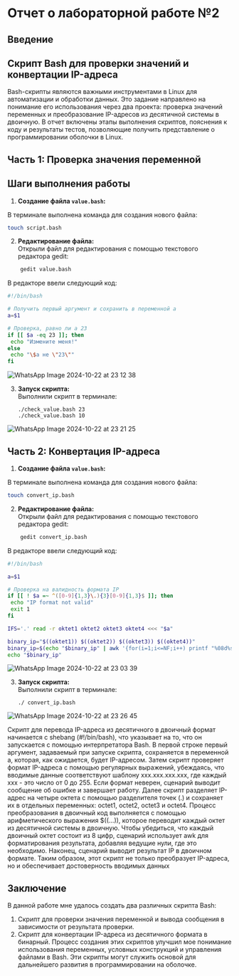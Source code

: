 # Отчет о лабораторной работе №2
## Введение 
## Скрипт Bash для проверки значений и конвертации IP-адреса
Bash-скрипты являются важными инструментами в Linux для автоматизации и обработки данных.
Это задание направлено на понимание его использования через два проекта: проверка значений переменных и преобразование IP-адресов из десятичной системы в двоичную. 
В отчет включены этапы выполнения скриптов, пояснения к коду и результаты тестов, позволяющие получить представление о программировании оболочки в Linux.

## Часть 1: Проверка значения переменной
## Шаги выполнения работы

1. **Создание файла `value.bash`:**<br>

В терминале выполнена команда для создания нового файла:
   ```bash
   touch script.bash
  ```


2. **Редактирование файла:**<br>
Открыли файл для редактирования с помощью текстового редактора gedit:

```bash
    gedit value.bash
  ```


В редакторе ввели следующий код:
   ```bash
#!/bin/bash

# Получить первый аргумент и сохранить в переменной a
a=$1

# Проверка, равно ли a 23
if [[ $a -eq 23 ]]; then
    echo "Измените меня!"
else
    echo "\$a не \"23\""
fi
  ```
![WhatsApp Image 2024-10-22 at 23 12 38](https://github.com/user-attachments/assets/6bda2646-9801-4912-90bf-27ee62c7de4b)

3. **Запуск скрипта:**<br>
Выполнили скрипт в терминале:
   ```
   ./check_value.bash 23
   ./check_value.bash 10
   ``` 
![WhatsApp Image 2024-10-22 at 23 21 25](https://github.com/user-attachments/assets/14c9a8c5-f00c-4830-a143-65a049d5d366)

## Часть 2: Конвертация IP-адреса
1. **Создание файла `value.bash`:**<br>

В терминале выполнена команда для создания нового файла:
   ```bash
   touch convert_ip.bash
  ```


2. **Редактирование файла:**<br>
Открыли файл для редактирования с помощью текстового редактора gedit:

```bash
    gedit convert_ip.bash
  ```


В редакторе ввели следующий код:
   ```bash
#!/bin/bash

a=$1

# Проверка на валидность формата IP
if [[ ! $a =~ ^([0-9]{1,3}\.){3}[0-9]{1,3}$ ]]; then
    echo "IP format not valid"
    exit 1
fi

IFS='.' read -r oktet1 oktet2 oktet3 oktet4 <<< "$a"

binary_ip="$((oktet1)) $((oktet2)) $((oktet3)) $((oktet4))"
binary_ip=$(echo "$binary_ip" | awk '{for(i=1;i<=NF;i++) printf "%08d%s", $i, (i<NF?OFS:"")}')
echo "$binary_ip"
  ```
![WhatsApp Image 2024-10-22 at 23 03 39](https://github.com/user-attachments/assets/45728914-dd95-40d4-bc81-eb3c84f119c9)


3. **Запуск скрипта:**<br>
Выполнили скрипт в терминале:
   ```
   ./ convert_ip.bash
   ```
![WhatsApp Image 2024-10-22 at 23 26 45](https://github.com/user-attachments/assets/fb1d8d8c-874e-4fa8-841c-a295fef5f989)

Скрипт для перевода IP-адреса из десятичного в двоичный формат начинается с shebang (#!/bin/bash), что указывает на то, что он запускается с помощью интерпретатора Bash. В первой строке первый аргумент, задаваемый при запуске скрипта, сохраняется в переменной a, которая, как ожидается, будет IP-адресом. Затем скрипт проверяет формат IP-адреса с помощью регулярных выражений, убеждаясь, что вводимые данные соответствуют шаблону xxx.xxx.xxx.xxx, где каждый xxx - это число от 0 до 255. Если формат неверен, сценарий выводит сообщение об ошибке и завершает работу.
Далее скрипт разделяет IP-адрес на четыре октета с помощью разделителя точек (.) и сохраняет их в отдельных переменных: octet1, octet2, octet3 и octet4. Процесс преобразования в двоичный код выполняется с помощью арифметического выражения $((...)), которое переводит каждый октет из десятичной системы в двоичную. Чтобы убедиться, что каждый двоичный октет состоит из 8 цифр, сценарий использует awk для форматирования результата, добавляя ведущие нули, где это необходимо. Наконец, сценарий выводит результат IP в двоичном формате. Таким образом, этот скрипт не только преобразует IP-адреса, но и обеспечивает достоверность вводимых данных

## Заключение
В данной работе мне удалось создать два различных скрипта Bash:

1. Скрипт для проверки значения переменной и вывода сообщения в зависимости от результата проверки.
2. Скрипт для конвертации IP-адреса из десятичного формата в бинарный.
Процесс создания этих скриптов улучшил мое понимание использования переменных, условных конструкций и управления файлами в Bash. Эти скрипты могут служить основой для дальнейшего развития в программировании на оболочке.




